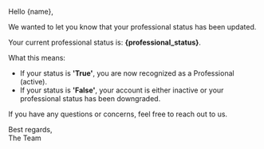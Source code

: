 Hello {name},

We wanted to let you know that your professional status has been updated.  

Your current professional status is: **{professional_status}**.

What this means:  
- If your status is **'True'**, you are now recognized as a Professional (active).  
- If your status is **'False'**, your account is either inactive or your professional status has been downgraded.  

If you have any questions or concerns, feel free to reach out to us.

Best regards,  
The Team
